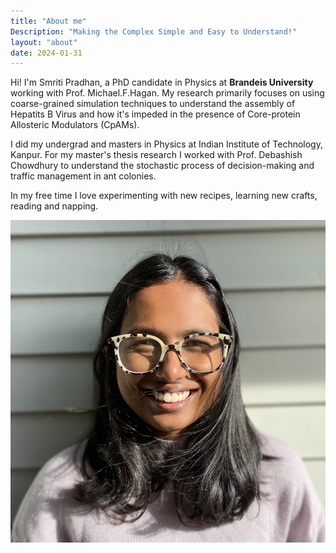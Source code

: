 ```yaml
---
title: "About me"
Description: "Making the Complex Simple and Easy to Understand!"
layout: "about"
date: 2024-01-31
---
```

Hi! I'm Smriti Pradhan, a PhD candidate in Physics at **Brandeis University** working with Prof. Michael.F.Hagan. My research primarily focuses on using coarse-grained simulation techniques to understand the assembly of Hepatits B Virus and how it's impeded in the presence of Core-protein Allosteric Modulators (CpAMs).


I did my undergrad and masters in Physics at Indian Institute of Technology, Kanpur. For my master's thesis research I worked with Prof. Debashish Chowdhury to understand the stochastic process of decision-making and traffic management in ant colonies.

In my free time I love experimenting with new recipes, learning new crafts, reading and napping.


![](../images/postpics/Smriti.jpeg)
